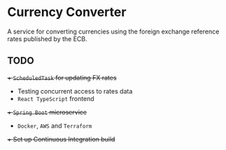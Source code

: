 # Currency Converter
A service for converting currencies using the foreign exchange reference rates published by the ECB.

## TODO
~~+ `ScheduledTask` for updating FX rates~~
+ Testing concurrent access to rates data
+ `React TypeScript` frontend

~~+ `Spring Boot` microservice~~

+ `Docker`, `AWS` and `Terraform`

~~+ Set up Continuous Integration build~~
